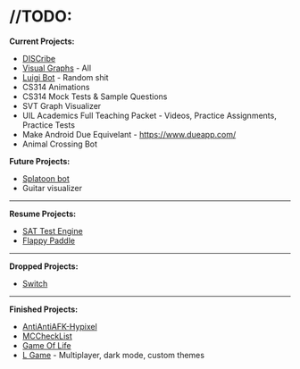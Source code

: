 # //TODO:

**Current Projects:**
- [DISCribe](https://github.com/Dinoswarleafs/DISCribe)
- [Visual Graphs](https://github.com/Dinoswarleafs/VisualGraphs) - All
- [Luigi Bot](https://github.com/cmontminy/luigi-bot) - Random shit
- CS314 Animations
- CS314 Mock Tests & Sample Questions
- SVT Graph Visualizer
- UIL Academics Full Teaching Packet - Videos, Practice Assignments, Practice Tests
- Make Android Due Equivelant - https://www.dueapp.com/
- Animal Crossing Bot

**Future Projects:**

- [Splatoon bot](https://github.com/cmontminy/splatfest-bot)
- Guitar visualizer 
---
**Resume Projects:**

- [SAT Test Engine](https://github.com/Dinoswarleafs/SAT_Test_Engine)
- [Flappy Paddle](https://github.com/Dinoswarleafs/Flappy_Paddle)

---
**Dropped Projects:**

- [Switch](https://github.com/Dinoswarleafs/Switch)

--- 
**Finished Projects:**
- [AntiAntiAFK-Hypixel](https://github.com/Dinoswarleafs/AntiAntiAFK-Hypixel)
- [MCCheckList](https://github.com/skyler-vestal/MCBlockChecklist)
- [Game Of Life](https://github.com/cmontminy/game-of-life)
- [L Game](https://github.com/Dinoswarleafs/L_Game) - Multiplayer, dark mode, custom themes
